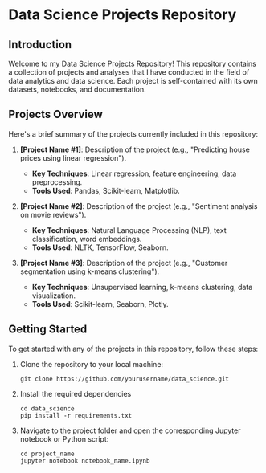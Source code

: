 # Data Science Projects Repository

## Introduction
Welcome to my Data Science Projects Repository! This repository contains a collection of projects and analyses that I have conducted in the field of data analytics and data science. Each project is self-contained with its own datasets, notebooks, and documentation. 

## Projects Overview

Here's a brief summary of the projects currently included in this repository:

1. **[Project Name #1]**: Description of the project (e.g., "Predicting house prices using linear regression").
   - **Key Techniques**: Linear regression, feature engineering, data preprocessing.
   - **Tools Used**: Pandas, Scikit-learn, Matplotlib.

2. **[Project Name #2]**: Description of the project (e.g., "Sentiment analysis on movie reviews").
   - **Key Techniques**: Natural Language Processing (NLP), text classification, word embeddings.
   - **Tools Used**: NLTK, TensorFlow, Seaborn.

3. **[Project Name #3]**: Description of the project (e.g., "Customer segmentation using k-means clustering").
   - **Key Techniques**: Unsupervised learning, k-means clustering, data visualization.
   - **Tools Used**: Scikit-learn, Seaborn, Plotly.
  
## Getting Started

To get started with any of the projects in this repository, follow these steps:

1. Clone the repository to your local machine:

   ```
   git clone https://github.com/yourusername/data_science.git
   ```
2. Install the required dependencies
   
   ```
   cd data_science
   pip install -r requirements.txt
   ```
3. Navigate to the project folder and open the corresponding Jupyter notebook or Python script:
   ```
   cd project_name
   jupyter notebook notebook_name.ipynb
   ```
